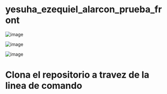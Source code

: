 # yesuha_ezequiel_alarcon_prueba_front

![image](https://github.com/EzeAlarcon/yesuha_ezequiel_alarcon_prueba_front/assets/138638611/626b73f2-d308-47cc-a914-08278a51c161)

![image](https://github.com/EzeAlarcon/yesuha_ezequiel_alarcon_prueba_front/assets/138638611/8cbb9e78-fd2c-4be0-a144-6c48f0f8e405)


![image](https://github.com/EzeAlarcon/yesuha_ezequiel_alarcon_prueba_front/assets/138638611/d38a92bf-ff8e-4145-8f50-48d1f875424a)

# Clona el repositorio a travez de la linea de comando 
